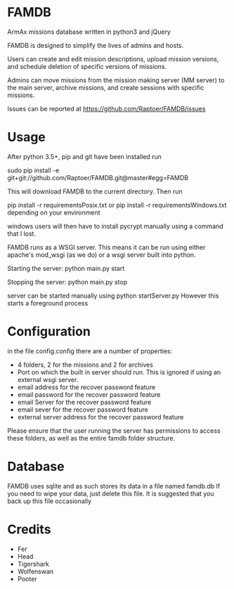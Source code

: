 FAMDB
=====

ArmAx missions database written in python3 and jQuery

FAMDB is designed to simplify the lives of admins and hosts.

Users can create and edit mission descriptions, upload mission versions, and
schedule deletion of specific versions of missions.

Admins can move missions from the mission making server (MM server) to the main server, archive missions,
and create sessions with specific missions.

Issues can be reported at https://github.com/Raptoer/FAMDB/issues

Usage
=====
After python 3.5+, pip and git have been installed run

sudo pip install -e git+git://github.com/Raptoer/FAMDB.git@master#egg=FAMDB

This will download FAMDB to the current directory.
Then run 

pip install -r requirementsPosix.txt or pip install -r requirementsWindows.txt depending on your environment

windows users will then have to install pycrypt manually using a command that I lost.

FAMDB runs as a WSGI server. This means it can be run using either apache's mod_wsgi (as we do) or a wsgi server built into python.

Starting the server:
python main.py start

Stopping the server:
python main.py stop

server can be started manually using 
python startServer.py
However this starts a foreground process

Configuration
=============
in the file config.config there are a number of properties:
* 4 folders, 2 for the missions and 2 for archives
* Port on which the built in server should run. This is ignored if using an external wsgi server.
* email address for the recover password feature
* email password for the recover password feature
* email Server for the recover password feature
* email sever for the recover password feature
* external server address for the recover password feature
 
Please ensure that the user running the server has permissions to access these folders, as well as the entire famdb folder structure.

Database
========
FAMDB uses sqlite and as such stores its data in a file named famdb.db
If you need to wipe your data, just delete this file.
It is suggested that you back up this file occasionally

Credits
=====
* Fer
* Head
* Tigershark
* Wolfenswan
* Pooter
